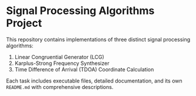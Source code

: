 # Signal Processing Algorithms Project

This repository contains implementations of three distinct signal processing algorithms:  

1. Linear Congruential Generator (LCG)  
2. Karplus-Strong Frequency Synthesizer  
3. Time Difference of Arrival (TDOA) Coordinate Calculation  

Each task includes executable files, detailed documentation, and its own `README.md` with comprehensive descriptions.  
